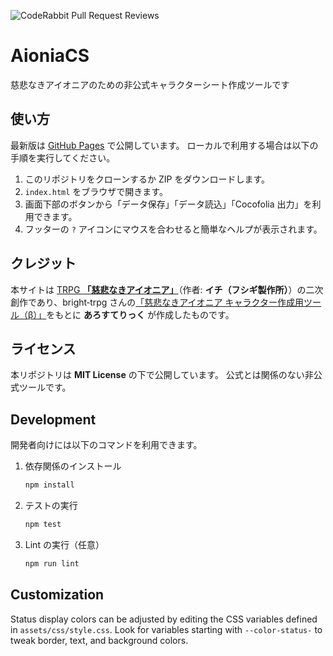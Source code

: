 ![CodeRabbit Pull Request Reviews](https://img.shields.io/coderabbit/prs/github/KTakahiro1729/AioniaCS?utm_source=oss&utm_medium=github&utm_campaign=KTakahiro1729%2FAioniaCS&labelColor=171717&color=FF570A&link=https%3A%2F%2Fcoderabbit.ai&label=CodeRabbit+Reviews)
# AioniaCS
慈悲なきアイオニアのための非公式キャラクターシート作成ツールです

## 使い方

最新版は [GitHub Pages](https://ktakahiro1729.github.io/AioniaCS/) で公開しています。
ローカルで利用する場合は以下の手順を実行してください。

1. このリポジトリをクローンするか ZIP をダウンロードします。
2. `index.html` をブラウザで開きます。
3. 画面下部のボタンから「データ保存」「データ読込」「Cocofolia 出力」を利用できます。
4. フッターの `?` アイコンにマウスを合わせると簡単なヘルプが表示されます。

## クレジット

本サイトは [TRPG **「慈悲なきアイオニア」**](https://www.aioniatrpg.com/)（作者: **イチ（フシギ製作所）**）の二次創作であり、bright‑trpg さんの[「慈悲なきアイオニア キャラクター作成用ツール（β）」](https://bright-trpg.github.io/aionia_character_maker/)をもとに **あろすてりっく** が作成したものです。

## ライセンス

本リポジトリは **MIT License** の下で公開しています。
公式とは関係のない非公式ツールです。

## Development

開発者向けには以下のコマンドを利用できます。

1. 依存関係のインストール
   ```bash
   npm install
   ```
2. テストの実行
   ```bash
   npm test
   ```
3. Lint の実行（任意）
   ```bash
   npm run lint
   ```

## Customization

Status display colors can be adjusted by editing the CSS variables defined in
`assets/css/style.css`. Look for variables starting with
`--color-status-` to tweak border, text, and background colors.
